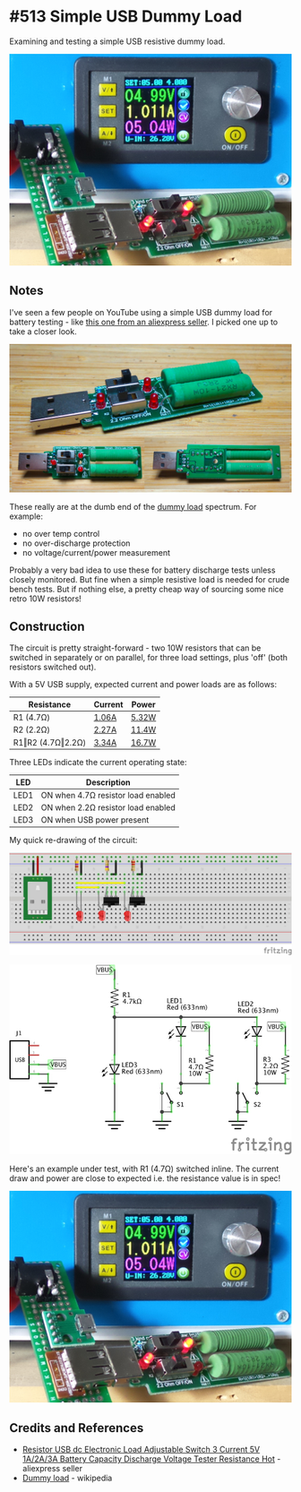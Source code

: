 # #513 Simple USB Dummy Load

Examining and testing a simple USB resistive dummy load.

![Build](./assets/SimpleResistiveUsbLoad_build.jpg?raw=true)

## Notes

I've seen a few people on YouTube using a simple USB dummy load
for battery testing - like [this one from an aliexpress seller](https://www.aliexpress.com/item/32871955119.html).
I picked one up to take a closer look.

![module](./assets/module.jpg?raw=true)

These really are at the dumb end of the [dummy load](https://en.wikipedia.org/wiki/Dummy_load) spectrum. For example:

* no over temp control
* no over-discharge protection
* no voltage/current/power measurement

Probably a very bad idea to use these for battery discharge tests unless closely monitored.
But fine when a simple resistive load is needed for crude bench tests.
But if nothing else, a pretty cheap way of sourcing some nice retro 10W resistors!

## Construction

The circuit is pretty straight-forward - two 10W resistors that can be switched in separately or on parallel,
for three load settings, plus 'off' (both resistors switched out).

With a 5V USB supply, expected current and power loads are as follows:

| Resistance        | Current                                                                                           | Power |
|-------------------|---------------------------------------------------------------------------------------------------|-------|
| R1 (4.7Ω)         | [1.06A](https://www.wolframalpha.com/input/?i=5V%2F4.7%CE%A9)                                     | [5.32W](https://www.wolframalpha.com/input/?i=5V*5V%2F4.7%CE%A9) |
| R2 (2.2Ω)         | [2.27A](https://www.wolframalpha.com/input/?i=5V%2F2.2%CE%A9)                                     | [11.4W](https://www.wolframalpha.com/input/?i=5V*5V%2F2.2%CE%A9) |
| R1‖R2 (4.7Ω‖2.2Ω) | [3.34A](https://www.wolframalpha.com/input/?i=5V%2F%281%2F%281%2F2.2%CE%A9%2B1%2F4.7%CE%A9%29%29) | [16.7W](https://www.wolframalpha.com/input/?i=5V*5V%2F%281%2F%281%2F2.2%CE%A9%2B1%2F4.7%CE%A9%29%29) |

Three LEDs indicate the current operating state:

| LED  | Description                        |
|------|------------------------------------|
| LED1 | ON when 4.7Ω resistor load enabled |
| LED2 | ON when 2.2Ω resistor load enabled |
| LED3 | ON when USB power present          |

My quick re-drawing of the circuit:

![Breadboard](./assets/SimpleResistiveUsbLoad_bb.jpg?raw=true)

![Schematic](./assets/SimpleResistiveUsbLoad_schematic.jpg?raw=true)

Here's an example under test, with R1 (4.7Ω) switched inline. The current draw and power are close to expected i.e. the resistance value is in spec!

![Build](./assets/SimpleResistiveUsbLoad_build.jpg?raw=true)

## Credits and References

* [Resistor USB dc Electronic Load Adjustable Switch 3 Current 5V 1A/2A/3A Battery Capacity Discharge Voltage Tester Resistance Hot](https://www.aliexpress.com/item/32871955119.html) - aliexpress seller
* [Dummy load](https://en.wikipedia.org/wiki/Dummy_load) - wikipedia
